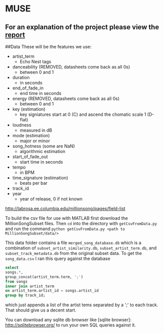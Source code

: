 # MUSE
## For an explanation of the project please view the [report](ProjectMUSEReport.pdf)

##Data
These will be the features we use:

+	artist_term
	+	Echo Nest tags
+	danceability	(REMOVED, datasheets come back as all 0s)
	+	between 0 and 1
+	duration
	+	in seconds
+	end_of_fade_in
	+	end time in seconds
+	energy	(REMOVED, datasheets come back as all 0s)
	+	between 0 and 1
+	key (estimation)
	+	key signiatures start at 0 (C) and ascend the chomatic scale 1 (D-flat)
+	loudness
	+	measured in dB
+	mode (estimation)
	+	major or minor
+	song_hotness	(some are NaN)
	+	algorithmic estimation
+	start_of_fade_out
	+	start time in seconds
+	tempo
	+	in BPM
+	time_signature (estimation)
	+	beats per bar
+	track_id
+	year
	+	year of release, 0 if not known

http://labrosa.ee.columbia.edu/millionsong/pages/field-list

To build the csv file for use with MATLAB first download the MillionSongSubset files. Then ```cd``` into the directory with ```getCsvFromData.py```
and run the command ```python getCsvFromData.py <path to MillionSongSubset/data/>```

This data folder contains a file ```merged_song_database.db``` which is a combination of ```subset_artist_similarity.db```,
```subset_artist_term.db```, and ```subset_track_metadata.db``` from the original subset data.
To get the ```song_data.csv``` I ran this query against the database
```sql
select 
songs.*,
group_concat(artist_term.term, ';')
from songs
inner join artist_term
on artist_term.artist_id = songs.artist_id
group by track_id;
```
which just appends a list of the artist tems separated by a ';' to each track.
That should give us a decent start.

You can download any sqlite db browser like [sqlite browser]: http://sqlitebrowser.org/ to run your own SQL queries against it.
